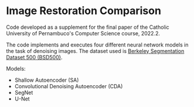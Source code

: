 # Image Restoration Comparison

Code developed as a supplement for the final paper of the Catholic University of Pernambuco's Computer Science course, 2022.2.

The code implements and executes four different neural network models in the task of denoising images. The dataset used is [Berkeley Segmentation Dataset 500 (BSD500)](https://www2.eecs.berkeley.edu/Research/Projects/CS/vision/grouping/resources.html).

Models:
- Shallow Autoencoder (SA)
- Convolutional Denoising Autoencoder (CDA)
- SegNet
- U-Net
